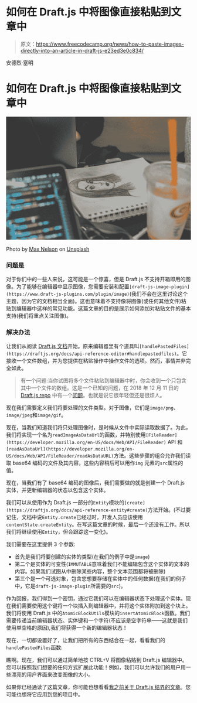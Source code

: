 # 如何在 Draft.js 中将图像直接粘贴到文章中

> 原文：<https://www.freecodecamp.org/news/how-to-paste-images-directly-into-an-article-in-draft-js-e23ed3e0c834/>

安德烈·塞明

# 如何在 Draft.js 中将图像直接粘贴到文章中

![1*4SnkY7WxnP785isausYzEg](img/ffbae620e928e9d16c502fd11f8af495.png)

Photo by [Max Nelson](https://unsplash.com/photos/Y9w872CNIyI?utm_source=unsplash&utm_medium=referral&utm_content=creditCopyText) on [Unsplash](https://unsplash.com/?utm_source=unsplash&utm_medium=referral&utm_content=creditCopyText)

### 问题是

对于你们中的一些人来说，这可能是一个惊喜，但是 Draft.js 不支持开箱即用的图像。为了能够在编辑器中显示图像，您需要安装和配置`[draft-js-image-plugin](https://www.draft-js-plugins.com/plugin/image)`(我们不会在这里讨论这个主题，因为它的文档相当全面)。这也意味着不支持像将图像(或任何其他文件)粘贴到编辑器中这样的常见功能。这篇文章的目的是展示如何添加对粘贴文件的基本支持(我们将重点关注图像)。

### 解决办法

让我们从阅读 [Draft.js 文档](https://draftjs.org/docs/getting-started)开始。原来编辑器里有个道具叫`[handlePastedFiles](https://draftjs.org/docs/api-reference-editor#handlepastedfiles)`。它接收一个文件数组，并为您提供在粘贴操作中操作文件的选项。然而，事情并非完全如此。

> 有一个问题:当你试图将多个文件粘贴到编辑器中时，你会收到一个只包含其中一个文件的数组。这是一个已知的问题，在 2018 年 12 月 11 日的 [Draft.js repo](https://github.com/facebook/draft-js) 中有一个[问题](https://github.com/facebook/draft-js/issues/1955)。也就是说它很年轻但还是很烦人。

现在我们需要定义我们将要处理的文件类型。对于图像，它们是`image/png`、`image/jpeg`和`image/gif`。

现在，当我们知道我们将只处理图像时，是时候从文件中实际读取数据了。为此，我们将实现一个名为`readImageAsDataUrl`的函数，并特别使用`[FileReader](https://developer.mozilla.org/en-US/docs/Web/API/FileReader)` API 和`[readAsDataUrl](https://developer.mozilla.org/en-US/docs/Web/API/FileReader/readAsDataURL)`方法。这些步骤的组合允许我们读取 base64 编码的文件及其内容，这些内容稍后可以用作`img` 元素的`src`属性的值。

现在，当我们有了 base64 编码的图像后，我们需要做的就是创建一个 Draft.js 实体，并更新编辑器的状态以包含这个实体。

我们可以从使用作为 Draft.js 一部分的`Entity`模块的`[create](https://draftjs.org/docs/api-reference-entity#create)`方法开始。(不过要记住，文档中说`Entity.create`已经过时，开发人员应该使用`contentState.createEntity`。在写这篇文章的时候，最后一个还没有工作。所以我们将继续使用`Entity`，但会跟踪这一变化)。

我们需要在这里提供 3 个参数:

*   首先是我们将要创建的实体的类型(在我们的例子中是`image`)
*   第二个是实体的可变性(`IMMUTABLE`意味着我们不能编辑包含这个实体的文本的内容。如果我们试图从中删除某些内容，整个文本范围都将被删除)
*   第三个是一个可选对象，包含您想要存储在实体中的任何数据(在我们的例子中，它是`draft-js-image-plugin`所需要的`src`)。

作为回报，我们得到一个密钥，通过它我们可以在编辑器状态下处理这个实体。现在我们需要使用这个键将一个块插入到编辑器中，并将这个实体附加到这个块上。我们将使用 Draft.js 中的`AtomicBlockUtils`模块的`insertAtomicBlock`函数。我们需要传递当前编辑器状态、实体键和一个字符(不应该是空字符串——这就是我们使用单空格的原因),我们将获得一个新的编辑器状态！

现在，一切都设置好了，让我们把所有的东西结合在一起，看看我们的`handlePastedFiles`函数:

瞧啊。现在，我们可以通过简单地按 CTRL+V 将图像粘贴到 Draft.js 编辑器中。您可以按照我们想要的任何方式扩展此功能！例如，我们可以允许我们的用户用一些漂亮的用户界面来改变图像的大小。

如果你已经通读了这篇文章，你可能也想看看[我之前关于 Draft.js 结界的文章](https://hackernoon.com/draft-js-how-to-remove-formatting-of-the-text-cd191866d9ad)。您可能也想将它应用到您的项目中。